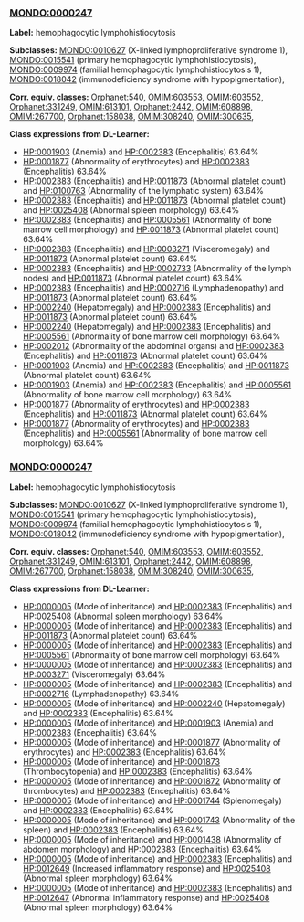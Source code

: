 
### [MONDO:0000247](http://purl.obolibrary.org/obo/MONDO_0000247)
**Label:** hemophagocytic lymphohistiocytosis

**Subclasses:** [MONDO:0010627](http://purl.obolibrary.org/obo/MONDO_0010627) (X-linked lymphoproliferative syndrome 1), [MONDO:0015541](http://purl.obolibrary.org/obo/MONDO_0015541) (primary hemophagocytic lymphohistiocytosis), [MONDO:0009974](http://purl.obolibrary.org/obo/MONDO_0009974) (familial hemophagocytic lymphohistiocytosis 1), [MONDO:0018042](http://purl.obolibrary.org/obo/MONDO_0018042) (immunodeficiency syndrome with hypopigmentation), 

**Corr. equiv. classes:** [Orphanet:540](http://www.orpha.net/ORDO/Orphanet_540), [OMIM:603553](http://purl.obolibrary.org/obo/OMIM_603553), [OMIM:603552](http://purl.obolibrary.org/obo/OMIM_603552), [Orphanet:331249](http://www.orpha.net/ORDO/Orphanet_331249), [OMIM:613101](http://purl.obolibrary.org/obo/OMIM_613101), [Orphanet:2442](http://www.orpha.net/ORDO/Orphanet_2442), [OMIM:608898](http://purl.obolibrary.org/obo/OMIM_608898), [OMIM:267700](http://purl.obolibrary.org/obo/OMIM_267700), [Orphanet:158038](http://www.orpha.net/ORDO/Orphanet_158038), [OMIM:308240](http://purl.obolibrary.org/obo/OMIM_308240), [OMIM:300635](http://purl.obolibrary.org/obo/OMIM_300635), 

**Class expressions from DL-Learner:**

- [HP:0001903](http://purl.obolibrary.org/obo/HP_0001903) (Anemia) and [HP:0002383](http://purl.obolibrary.org/obo/HP_0002383) (Encephalitis) 63.64%
- [HP:0001877](http://purl.obolibrary.org/obo/HP_0001877) (Abnormality of erythrocytes) and [HP:0002383](http://purl.obolibrary.org/obo/HP_0002383) (Encephalitis) 63.64%
- [HP:0002383](http://purl.obolibrary.org/obo/HP_0002383) (Encephalitis) and [HP:0011873](http://purl.obolibrary.org/obo/HP_0011873) (Abnormal platelet count) and [HP:0100763](http://purl.obolibrary.org/obo/HP_0100763) (Abnormality of the lymphatic system) 63.64%
- [HP:0002383](http://purl.obolibrary.org/obo/HP_0002383) (Encephalitis) and [HP:0011873](http://purl.obolibrary.org/obo/HP_0011873) (Abnormal platelet count) and [HP:0025408](http://purl.obolibrary.org/obo/HP_0025408) (Abnormal spleen morphology) 63.64%
- [HP:0002383](http://purl.obolibrary.org/obo/HP_0002383) (Encephalitis) and [HP:0005561](http://purl.obolibrary.org/obo/HP_0005561) (Abnormality of bone marrow cell morphology) and [HP:0011873](http://purl.obolibrary.org/obo/HP_0011873) (Abnormal platelet count) 63.64%
- [HP:0002383](http://purl.obolibrary.org/obo/HP_0002383) (Encephalitis) and [HP:0003271](http://purl.obolibrary.org/obo/HP_0003271) (Visceromegaly) and [HP:0011873](http://purl.obolibrary.org/obo/HP_0011873) (Abnormal platelet count) 63.64%
- [HP:0002383](http://purl.obolibrary.org/obo/HP_0002383) (Encephalitis) and [HP:0002733](http://purl.obolibrary.org/obo/HP_0002733) (Abnormality of the lymph nodes) and [HP:0011873](http://purl.obolibrary.org/obo/HP_0011873) (Abnormal platelet count) 63.64%
- [HP:0002383](http://purl.obolibrary.org/obo/HP_0002383) (Encephalitis) and [HP:0002716](http://purl.obolibrary.org/obo/HP_0002716) (Lymphadenopathy) and [HP:0011873](http://purl.obolibrary.org/obo/HP_0011873) (Abnormal platelet count) 63.64%
- [HP:0002240](http://purl.obolibrary.org/obo/HP_0002240) (Hepatomegaly) and [HP:0002383](http://purl.obolibrary.org/obo/HP_0002383) (Encephalitis) and [HP:0011873](http://purl.obolibrary.org/obo/HP_0011873) (Abnormal platelet count) 63.64%
- [HP:0002240](http://purl.obolibrary.org/obo/HP_0002240) (Hepatomegaly) and [HP:0002383](http://purl.obolibrary.org/obo/HP_0002383) (Encephalitis) and [HP:0005561](http://purl.obolibrary.org/obo/HP_0005561) (Abnormality of bone marrow cell morphology) 63.64%
- [HP:0002012](http://purl.obolibrary.org/obo/HP_0002012) (Abnormality of the abdominal organs) and [HP:0002383](http://purl.obolibrary.org/obo/HP_0002383) (Encephalitis) and [HP:0011873](http://purl.obolibrary.org/obo/HP_0011873) (Abnormal platelet count) 63.64%
- [HP:0001903](http://purl.obolibrary.org/obo/HP_0001903) (Anemia) and [HP:0002383](http://purl.obolibrary.org/obo/HP_0002383) (Encephalitis) and [HP:0011873](http://purl.obolibrary.org/obo/HP_0011873) (Abnormal platelet count) 63.64%
- [HP:0001903](http://purl.obolibrary.org/obo/HP_0001903) (Anemia) and [HP:0002383](http://purl.obolibrary.org/obo/HP_0002383) (Encephalitis) and [HP:0005561](http://purl.obolibrary.org/obo/HP_0005561) (Abnormality of bone marrow cell morphology) 63.64%
- [HP:0001877](http://purl.obolibrary.org/obo/HP_0001877) (Abnormality of erythrocytes) and [HP:0002383](http://purl.obolibrary.org/obo/HP_0002383) (Encephalitis) and [HP:0011873](http://purl.obolibrary.org/obo/HP_0011873) (Abnormal platelet count) 63.64%
- [HP:0001877](http://purl.obolibrary.org/obo/HP_0001877) (Abnormality of erythrocytes) and [HP:0002383](http://purl.obolibrary.org/obo/HP_0002383) (Encephalitis) and [HP:0005561](http://purl.obolibrary.org/obo/HP_0005561) (Abnormality of bone marrow cell morphology) 63.64%



### [MONDO:0000247](http://purl.obolibrary.org/obo/MONDO_0000247)
**Label:** hemophagocytic lymphohistiocytosis

**Subclasses:** [MONDO:0010627](http://purl.obolibrary.org/obo/MONDO_0010627) (X-linked lymphoproliferative syndrome 1), [MONDO:0015541](http://purl.obolibrary.org/obo/MONDO_0015541) (primary hemophagocytic lymphohistiocytosis), [MONDO:0009974](http://purl.obolibrary.org/obo/MONDO_0009974) (familial hemophagocytic lymphohistiocytosis 1), [MONDO:0018042](http://purl.obolibrary.org/obo/MONDO_0018042) (immunodeficiency syndrome with hypopigmentation), 

**Corr. equiv. classes:** [Orphanet:540](http://www.orpha.net/ORDO/Orphanet_540), [OMIM:603553](http://purl.obolibrary.org/obo/OMIM_603553), [OMIM:603552](http://purl.obolibrary.org/obo/OMIM_603552), [Orphanet:331249](http://www.orpha.net/ORDO/Orphanet_331249), [OMIM:613101](http://purl.obolibrary.org/obo/OMIM_613101), [Orphanet:2442](http://www.orpha.net/ORDO/Orphanet_2442), [OMIM:608898](http://purl.obolibrary.org/obo/OMIM_608898), [OMIM:267700](http://purl.obolibrary.org/obo/OMIM_267700), [Orphanet:158038](http://www.orpha.net/ORDO/Orphanet_158038), [OMIM:308240](http://purl.obolibrary.org/obo/OMIM_308240), [OMIM:300635](http://purl.obolibrary.org/obo/OMIM_300635), 

**Class expressions from DL-Learner:**

- [HP:0000005](http://purl.obolibrary.org/obo/HP_0000005) (Mode of inheritance) and [HP:0002383](http://purl.obolibrary.org/obo/HP_0002383) (Encephalitis) and [HP:0025408](http://purl.obolibrary.org/obo/HP_0025408) (Abnormal spleen morphology) 63.64%
- [HP:0000005](http://purl.obolibrary.org/obo/HP_0000005) (Mode of inheritance) and [HP:0002383](http://purl.obolibrary.org/obo/HP_0002383) (Encephalitis) and [HP:0011873](http://purl.obolibrary.org/obo/HP_0011873) (Abnormal platelet count) 63.64%
- [HP:0000005](http://purl.obolibrary.org/obo/HP_0000005) (Mode of inheritance) and [HP:0002383](http://purl.obolibrary.org/obo/HP_0002383) (Encephalitis) and [HP:0005561](http://purl.obolibrary.org/obo/HP_0005561) (Abnormality of bone marrow cell morphology) 63.64%
- [HP:0000005](http://purl.obolibrary.org/obo/HP_0000005) (Mode of inheritance) and [HP:0002383](http://purl.obolibrary.org/obo/HP_0002383) (Encephalitis) and [HP:0003271](http://purl.obolibrary.org/obo/HP_0003271) (Visceromegaly) 63.64%
- [HP:0000005](http://purl.obolibrary.org/obo/HP_0000005) (Mode of inheritance) and [HP:0002383](http://purl.obolibrary.org/obo/HP_0002383) (Encephalitis) and [HP:0002716](http://purl.obolibrary.org/obo/HP_0002716) (Lymphadenopathy) 63.64%
- [HP:0000005](http://purl.obolibrary.org/obo/HP_0000005) (Mode of inheritance) and [HP:0002240](http://purl.obolibrary.org/obo/HP_0002240) (Hepatomegaly) and [HP:0002383](http://purl.obolibrary.org/obo/HP_0002383) (Encephalitis) 63.64%
- [HP:0000005](http://purl.obolibrary.org/obo/HP_0000005) (Mode of inheritance) and [HP:0001903](http://purl.obolibrary.org/obo/HP_0001903) (Anemia) and [HP:0002383](http://purl.obolibrary.org/obo/HP_0002383) (Encephalitis) 63.64%
- [HP:0000005](http://purl.obolibrary.org/obo/HP_0000005) (Mode of inheritance) and [HP:0001877](http://purl.obolibrary.org/obo/HP_0001877) (Abnormality of erythrocytes) and [HP:0002383](http://purl.obolibrary.org/obo/HP_0002383) (Encephalitis) 63.64%
- [HP:0000005](http://purl.obolibrary.org/obo/HP_0000005) (Mode of inheritance) and [HP:0001873](http://purl.obolibrary.org/obo/HP_0001873) (Thrombocytopenia) and [HP:0002383](http://purl.obolibrary.org/obo/HP_0002383) (Encephalitis) 63.64%
- [HP:0000005](http://purl.obolibrary.org/obo/HP_0000005) (Mode of inheritance) and [HP:0001872](http://purl.obolibrary.org/obo/HP_0001872) (Abnormality of thrombocytes) and [HP:0002383](http://purl.obolibrary.org/obo/HP_0002383) (Encephalitis) 63.64%
- [HP:0000005](http://purl.obolibrary.org/obo/HP_0000005) (Mode of inheritance) and [HP:0001744](http://purl.obolibrary.org/obo/HP_0001744) (Splenomegaly) and [HP:0002383](http://purl.obolibrary.org/obo/HP_0002383) (Encephalitis) 63.64%
- [HP:0000005](http://purl.obolibrary.org/obo/HP_0000005) (Mode of inheritance) and [HP:0001743](http://purl.obolibrary.org/obo/HP_0001743) (Abnormality of the spleen) and [HP:0002383](http://purl.obolibrary.org/obo/HP_0002383) (Encephalitis) 63.64%
- [HP:0000005](http://purl.obolibrary.org/obo/HP_0000005) (Mode of inheritance) and [HP:0001438](http://purl.obolibrary.org/obo/HP_0001438) (Abnormality of abdomen morphology) and [HP:0002383](http://purl.obolibrary.org/obo/HP_0002383) (Encephalitis) 63.64%
- [HP:0000005](http://purl.obolibrary.org/obo/HP_0000005) (Mode of inheritance) and [HP:0002383](http://purl.obolibrary.org/obo/HP_0002383) (Encephalitis) and [HP:0012649](http://purl.obolibrary.org/obo/HP_0012649) (Increased inflammatory response) and [HP:0025408](http://purl.obolibrary.org/obo/HP_0025408) (Abnormal spleen morphology) 63.64%
- [HP:0000005](http://purl.obolibrary.org/obo/HP_0000005) (Mode of inheritance) and [HP:0002383](http://purl.obolibrary.org/obo/HP_0002383) (Encephalitis) and [HP:0012647](http://purl.obolibrary.org/obo/HP_0012647) (Abnormal inflammatory response) and [HP:0025408](http://purl.obolibrary.org/obo/HP_0025408) (Abnormal spleen morphology) 63.64%


